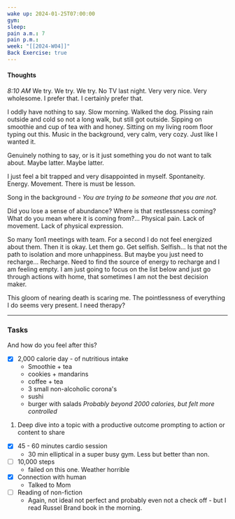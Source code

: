 ```yaml
---
wake up: 2024-01-25T07:00:00
gym: 
sleep: 
pain a.m.: 7
pain p.m.: 
week: "[[2024-W04]]"
Back Exercise: true
---
```

#### Thoughts
*8:10 AM*
We try. We try. We try. 
No TV last night. Very very nice. Very wholesome. I prefer that. I certainly prefer that. 

I oddly have nothing to say. 
Slow morning. Walked the dog. Pissing rain outside and cold so not a long walk, but still got outside. 
Sipping on smoothie and cup of tea with and honey.
Sitting on my living room floor typing out this. 
Music in the background, very calm, very cozy. 
Just like I wanted it. 

Genuinely nothing to say, or is it just something you do not want to talk about. 
Maybe latter. Maybe latter. 

I just feel a bit trapped and very disappointed in myself. 
Spontaneity. Energy. Movement. 
There is must be lesson. 

Song in the background - *You are trying to be someone that you are not.*

Did you lose a sense of abundance? Where is that restlessness coming? 
What do you mean where it is coming from?... Physical pain. Lack of movement. Lack of physical expression. 

So many 1on1 meetings with team. For a second I do not feel energized about them. 
Then it is okay. Let them go. Get selfish. 
Selfish... Is that not the path to isolation and more unhappiness.
But maybe you just need to recharge... Recharge. Need to find the source of energy to recharge and I am feeling empty. 
I am just going to focus on the list below and just go through actions with home, that sometimes I am not the best decision maker. 

This gloom of nearing death is scaring me. 
The pointlessness of everything I do seems very present. 
I need therapy?

-----
### Tasks 

And how do you feel after this?

- [x] 2,000 calorie day - of nutritious intake
	- Smoothie + tea
	- cookies + mandarins
	- coffee + tea
	- 3 small non-alcoholic corona's
	- sushi
	- burger with salads
*Probably beyond 2000 calories, but felt more controlled*
1) Deep dive into a topic with a productive outcome prompting to action or content to share
- [x] 45 - 60 minutes cardio session
	- 30 min elliptical in a super busy gym. Less but better than non.
- [ ] 10,000 steps 
	- failed on this one. Weather horrible
- [x] Connection with human
	- Talked to Mom
- [ ] Reading of non-fiction
	- Again, not ideal not perfect and probably even not a check off - but I read Russel Brand book in the morning. 